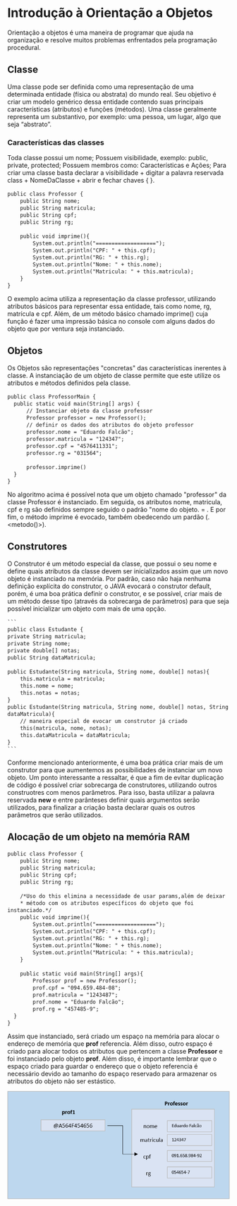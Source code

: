 # Introdução à Orientação a Objetos

  Orientação a objetos é uma maneira de programar que ajuda na organização e resolve muitos problemas enfrentados pela programação 
procedural.

## Classe
 
  Uma classe pode ser definida como uma representação de uma determinada entidade (física ou abstrata) do mundo real. Seu objetivo é criar
  um modelo genérico dessa entidade contendo suas principais características (atributos) e funções (métodos).  Uma classe geralmente representa um substantivo, por exemplo: uma pessoa, um lugar, 
  algo que seja “abstrato”.
  
###  Características das classes
Toda classe possui um nome;
Possuem visibilidade, exemplo: public, private, protected;
Possuem membros como: Características e Ações;
Para criar uma classe basta declarar a visibilidade + digitar a palavra reservada class + NomeDaClasse + abrir e fechar chaves { }.
  
```
public class Professor {
    public String nome;
    public String matricula;
    public String cpf;
    public String rg;

    public void imprime(){
        System.out.println("===================");
        System.out.println("CPF: " + this.cpf);
        System.out.println("RG: " + this.rg);
        System.out.println("Nome: " + this.nome);
        System.out.println("Matricula: " + this.matricula);
    }
}

```
  O exemplo acima utiliza a representação da classe professor, utilizando atributos básicos para representar essa entidade, tais como
  nome, rg, matrícula e cpf. Além, de um método básico chamado imprime()  cuja função é fazer uma impressão básica no console com alguns
  dados do objeto que por ventura seja instanciado.

## Objetos

  Os Objetos são representações "concretas" das características inerentes à classe. A instanciação de um objeto de classe permite
  que este utilize os atributos e métodos definidos pela classe.
  
  ```
  public class ProfessorMain {
    public static void main(String[] args) {
        // Instanciar objeto da classe professor
        Professor professor = new Professor();
        // definir os dados dos atributos do objeto professor
        professor.nome = "Eduardo Falcão";
        professor.matricula = "124347";
        professor.cpf = "4576411331";
        professor.rg = "031564";
        
        professor.imprime()   
    }
}
  ```
  
  No algoritmo acima é possível nota que um objeto chamado "professor" da classe Professor é instanciado. Em seguida, os atributos nome, matricula, cpf
  e rg são definidos sempre seguido o padrão "nome do objeto.<atribuuto> = <valor>. E por fim, o método imprime é evocado, também obedecendo um pardão 
  (<nome do objeto>.<metodo()>).
  
  
## Construtores

  O Construtor é um método especial da classe, que possui o seu nome e define quais atributos da classe devem ser inicializados assim que 
  um novo objeto é instanciado na memória. Por padrão, caso não haja nenhuma definição explícita do construtor, o JAVA evocará o construtor
  default, porém, é uma boa prática definir o construtor, e se possível, criar mais de um método desse tipo (através da sobrecarga de parâmetros) para que
  seja possível inicializar um objeto com mais de uma opção.
    
    ```
    public class Estudante {
    private String matricula;
    private String nome;
    private double[] notas;
    public String dataMatricula;

    public Estudante(String matricula, String nome, double[] notas){
        this.matricula = matricula;
        this.nome = nome;
        this.notas = notas;
    }
    public Estudante(String matricula, String nome, double[] notas, String dataMatricula){
        // maneira especial de evocar um construtor já criado
        this(matricula, nome, notas);
        this.dataMatricula = dataMatricula;
    }
    ```
    
   Conforme mencionado anteriormente, é uma boa prática criar mais de um construtor para que aumentemos as possibilidades de instanciar
   um novo objeto. Um ponto interessante a ressaltar, é que a fim de evitar duplicação de código é possível criar sobrecarga de construtores,
      utilizando outros construotres com menos parâmetros. Para isso, basta utilizar a palavra reservada **new** e entre parânteses definir quais
      argumentos serão utilizados, para finalizar a criação basta declarar quais os outros parâmetros que serão utilizados.
      
## Alocação de um objeto na memória RAM

```
public class Professor {
    public String nome;
    public String matricula;
    public String cpf;
    public String rg;

    /*Uso do this elimina a necessidade de usar params,além de deixar
    * método com os atributos específicos do objeto que foi instanciado.*/
    public void imprime(){
        System.out.println("===================");
        System.out.println("CPF: " + this.cpf);
        System.out.println("RG: " + this.rg);
        System.out.println("Nome: " + this.nome);
        System.out.println("Matricula: " + this.matricula);
    }
        
    public static void main(String[] args){
        Professor prof = new Professor();
        prof.cpf = "094.659.484-08";
        prof.matricula = "1243487";
        prof.nome = "Eduardo Falcão";
        prof.rg = "457485-9";    
  }
}
```
  Assim que instanciado, será criado um espaço na memória para alocar o endereço de memória que **prof** referencia. Além disso, outro espaço é criado para alocar todos os atributos que pertencem a classe **Professor** e foi instanciado pelo objeto **prof**. Além disso, é importante lembrar que o espaço criado para guardar o endereço que o objeto referencia é necessário devido ao tamanho do espaço reservado para armazenar os atributos do objeto não ser estástico.

![Alocação do objeto na memória](https://github.com/niverton-felipe/P2-Unifacisa/blob/master/alocacao-de-objeto-na-memoria.png)

